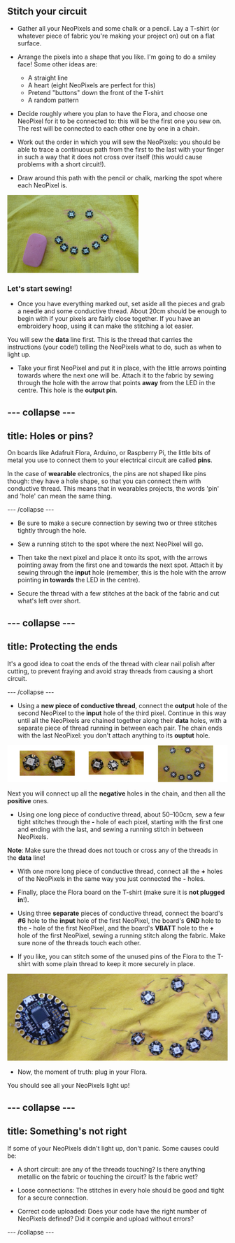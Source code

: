 ## Stitch your circuit

+ Gather all your NeoPixels and some chalk or a pencil. Lay a T-shirt \(or whatever piece of fabric you're making your project on\) out on a flat surface.

+ Arrange the pixels into a shape that you like. I'm going to do a smiley face! Some other ideas are:
  + A straight line
  + A heart (eight NeoPixels are perfect for this)
  + Pretend "buttons" down the front of the T-shirt
  + A random pattern

+ Decide roughly where you plan to have the Flora, and choose one NeoPixel for it to be connected to: this will be the first one you sew on. The rest will be connected to each other one by one in a chain.

+ Work out the order in which you will sew the NeoPixels: you should be able to trace a continuous path from the first to the last with your finger in such a way that it does not cross over itself \(this would cause problems with a short circuit!\).

+ Draw around this path with the pencil or chalk, marking the spot where each NeoPixel is.

![](images/drawAroundShape.png)

### Let's start sewing!

+ Once you have everything marked out, set aside all the pieces and grab a needle and some conductive thread. About 20cm should be enough to begin with if your pixels are fairly close together. If you have an embroidery hoop, using it can make the stitching a lot easier.

You will sew the **data** line first. This is the thread that carries the instructions (your code!) telling the NeoPixels what to do, such as when to light up.

+ Take your first NeoPixel and put it in place, with the little arrows pointing towards where the next one will be. Attach it to the fabric by sewing through the hole with the arrow that points **away** from the LED in the centre. This hole is the **output pin**.

--- collapse ---
---
title: Holes or pins?
---

On boards like Adafruit Flora, Arduino, or Raspberry Pi, the little bits of metal you use to connect them to your electrical circuit are called **pins**.

In the case of **wearable** electronics, the pins are not shaped like pins though: they have a hole shape, so that you can connect them with conductive thread. This means that in wearables projects, the words 'pin' and 'hole' can mean the same thing.

--- /collapse ---

+ Be sure to make a secure connection by sewing two or three stitches tightly through the hole.

+ Sew a running stitch to the spot where the next NeoPixel will go.

+ Then take the next pixel and place it onto its spot, with the arrows pointing away from the first one and towards the next spot. Attach it by sewing through the **input** hole \(remember, this is the hole with the arrow pointing **in towards** the LED in the centre\).

+ Secure the thread with a few stitches at the back of the fabric and cut what's left over short.

--- collapse ---
---
title: Protecting the ends
---

It's a good idea to coat the ends of the thread with clear nail polish after cutting, to prevent fraying and avoid stray threads from causing a short circuit.

--- /collapse ---

+ Using a **new piece of conductive thread**, connect the **output** hole of the second NeoPixel to the **input** hole of the third pixel. Continue in this way until all the NeoPixels are chained together along their **data** holes, with a separate piece of thread running in between each pair. The chain ends with the last NeoPixel: you don't attach anything to its **ouptut** hole.

![](images/pixelSewing3_136_800.png)

Next you will connect up all the **negative** holes in the chain, and then all the **positive** ones.

+ Using one long piece of conductive thread, about 50–100cm, sew a few tight stitches through the **-** hole of each pixel, starting with the first one and ending with the last, and sewing a running stitch in between NeoPixels.

**Note**: Make sure the thread does not touch or cross any of the threads in the **data** line!

+ With one more long piece of conductive thread, connect all the **+** holes of the NeoPixels in the same way you just connected the **-** holes.

+ Finally, place the Flora board on the T-shirt \(make sure it is **not plugged in**!\).

+ Using three **separate** pieces of conductive thread, connect the board's **\#6** hole to the **input** hole of the first NeoPixel, the board's **GND** hole to the **-** hole of the first NeoPixel, and the board's **VBATT** hole to the **+** hole of the first NeoPixel, sewing a running stitch along the fabric. Make sure none of the threads touch each other.

+ If you like, you can stitch some of the unused pins of the Flora to the T-shirt with some plain thread to keep it more securely in place.

![](images/stitchedCircuit.png)

+ Now, the moment of truth: plug in your Flora.

You should see all your NeoPixels light up!

--- collapse ---
---
title: Something's not right
---

If some of your NeoPixels didn't light up, don't panic. Some causes could be:

+ A short circuit: are any of the threads touching? Is there anything metallic on the fabric or touching the circuit? Is the fabric wet?

+ Loose connections: The stitches in every hole should be good and tight for a secure connection.

+ Correct code uploaded: Does your code have the right number of NeoPixels defined? Did it compile and upload without errors?

--- /collapse --- 
